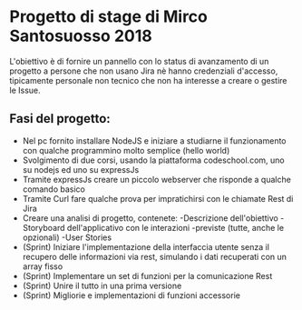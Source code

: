 # Progetto di stage di Mirco Santosuosso 2018
L'obiettivo è di fornire un pannello con lo status di avanzamento di
un progetto a persone che non usano Jira nè hanno credenziali
d'accesso, tipicamente personale non tecnico che non ha interesse
a creare o gestire le Issue.

## Fasi del progetto:
- Nel pc fornito installare NodeJS e iniziare a studiarne il funzionamento con qualche programmino molto semplice (hello world)
- Svolgimento di due corsi, usando la piattaforma codeschool.com, uno su nodejs ed uno su expressJs
- Tramite expressJs creare un piccolo webserver che risponde a qualche comando basico
- Tramite Curl fare qualche prova per impratichirsi con le chiamate Rest di Jira
- Creare una analisi di progetto, contenete:
  -Descrizione dell'obiettivo
  -Storyboard dell'applicativo con le interazioni
  -previste (tutte, anche le opzionali)
  -User Stories
- (Sprint) Iniziare l'implementazione della interfaccia utente senza il recupero delle informazioni via rest, simulando i dati recuperati con un array fisso
- (Sprint) Implementare un set di funzioni per la comunicazione Rest
- (Sprint) Unire il tutto in una prima versione
- (Sprint) Migliorie e implementazioni di funzioni accessorie
